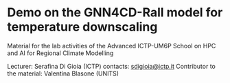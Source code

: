 # Demo on the GNN4CD-Rall model for temperature downscaling
Material for the lab activities of the Advanced ICTP-UM6P School on HPC and AI for Regional Climate Modelling

Lecturer: Serafina Di Gioia (ICTP)
contacts: sdigioia@ictp.it
Contributor to the material: Valentina Blasone (UNITS)
